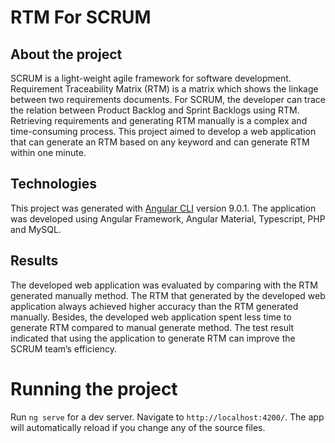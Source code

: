 # RTM For SCRUM
## About the project
SCRUM is a light-weight agile framework for software development. Requirement
Traceability Matrix (RTM) is a matrix which shows the linkage between two
requirements documents. For SCRUM, the developer can trace the relation between
Product Backlog and Sprint Backlogs using RTM. Retrieving requirements and
generating RTM manually is a complex and time-consuming process. This project
aimed to develop a web application that can generate an RTM based on any keyword and
can generate RTM within one minute. 

## Technologies
This project was generated with [Angular CLI](https://github.com/angular/angular-cli) version 9.0.1.
The application was developed using Angular Framework, Angular Material, Typescript, PHP and MySQL.

## Results
The developed web application was
evaluated by comparing with the RTM generated manually method. The RTM that
generated by the developed web application always achieved higher accuracy than
the RTM generated manually. Besides, the developed web application spent less time
to generate RTM compared to manual generate method. The test result indicated that
using the application to generate RTM can improve the SCRUM team’s efficiency.

# Running the project
Run `ng serve` for a dev server. Navigate to `http://localhost:4200/`. The app will automatically reload if you change any of the source files.
